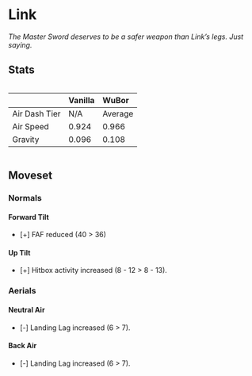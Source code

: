 # Link
*The Master Sword deserves to be a safer weapon than Link’s legs. Just saying.*

## Stats

<div style="display: flex; justify-content: left;">

|               | Vanilla | WuBor   |
|:------------- |:------- |:------- |
| Air Dash Tier | N/A     | Average |
| Air Speed     | 0.924   | 0.966   |
| Gravity       | 0.096   | 0.108   |

</div>

## Moveset

### Normals

#### Forward Tilt
* [+] FAF reduced (40 > 36)

#### Up Tilt
* [+] Hitbox activity increased (8 - 12 > 8 - 13).

### Aerials

#### Neutral Air
* [-] Landing Lag increased (6 > 7).

#### Back Air
* [-] Landing Lag increased (6 > 7).
